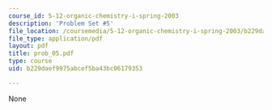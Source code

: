 ```yaml
---
course_id: 5-12-organic-chemistry-i-spring-2003
description: 'Problem Set #5'
file_location: /coursemedia/5-12-organic-chemistry-i-spring-2003/b229daef9975abcef5ba43bc06179353_prob_05.pdf
file_type: application/pdf
layout: pdf
title: prob_05.pdf
type: course
uid: b229daef9975abcef5ba43bc06179353

---
```

None